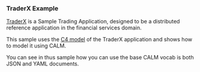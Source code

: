### TraderX Example

[TraderX](https://github.com/finos/traderX) is a Sample Trading Application, designed to be a distributed reference application in the financial services domain.

This sample uses the [C4 model](https://github.com/finos/traderX/blob/main/docs/c4/c4-diagram.png) of the TraderX application and shows how to model it using CALM.

You can see in thus sample how you can use the base CALM vocab is both JSON and YAML documents.